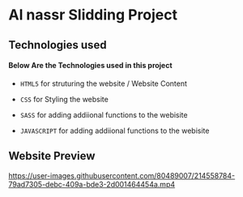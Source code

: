 # Al nassr Slidding Project


## Technologies used

#### Below Are the Technologies used in this project

- `HTML5` for struturing the website / Website Content

- `CSS` for Styling the website

- `SASS` for adding addiional functions to the webisite

- `JAVASCRIPT` for adding addiional functions to the webisite

## Website Preview



https://user-images.githubusercontent.com/80489007/214558784-79ad7305-debc-409a-bde3-2d001464454a.mp4



